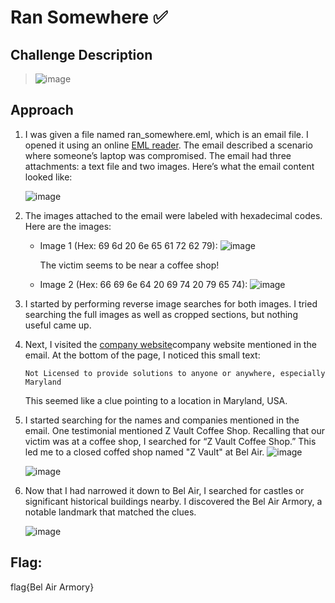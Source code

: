 # Ran Somewhere ✅

## Challenge Description
> ![image](https://github.com/user-attachments/assets/a19c13ce-27ce-48bb-883e-8e5ee89c3546)

## Approach
1. I was given a file named ran_somewhere.eml, which is an email file. I opened it using an online [EML reader](https://www.emlreader.com/). The email described a scenario where someone’s laptop was compromised. The email had three attachments: a text file and two images. Here’s what the email content looked like:
   
   ![image](https://github.com/user-attachments/assets/f57db681-44da-48d9-80ca-dbc6382418ca)

2. The images attached to the email were labeled with hexadecimal codes. Here are the images:

   - Image 1 (Hex: 69 6d 20 6e 65 61 72 62 79):
     ![image](https://github.com/user-attachments/assets/75bb0a6f-fca6-4a4a-8e9d-b9447d26e68c)

     The victim seems to be near a coffee shop!

   - Image 2 (Hex: 66 69 6e 64 20 69 74 20 79 65 74):
     ![image](https://github.com/user-attachments/assets/7bc16e5d-4567-4361-9278-86f99f9b4197)

4. I started by performing reverse image searches for both images. I tried searching the full images as well as cropped sections, but nothing useful came up.
5. Next, I visited the [company website](https://sites.google.com/view/id-10-t/home)company website mentioned in the email. At the bottom of the page, I noticed this small text:

   ```
   Not Licensed to provide solutions to anyone or anywhere, especially Maryland
   ```
   
   This seemed like a clue pointing to a location in Maryland, USA.
   
7. I started searching for the names and companies mentioned in the email. One testimonial mentioned Z Vault Coffee Shop. Recalling that our victim was at a coffee shop, I searched for “Z Vault Coffee Shop.” This led me to a closed coffed shop named "Z Vault" at Bel Air.
   ![image](https://github.com/user-attachments/assets/e55f0e34-1020-403e-aa2b-f20a3d753bc4)

   ![image](https://github.com/user-attachments/assets/5c518b2e-ea25-4f67-8d64-447efe2f365a)

8. Now that I had narrowed it down to Bel Air, I searched for castles or significant historical buildings nearby. I discovered the Bel Air Armory, a notable landmark that matched the clues.
   
   ![image](https://github.com/user-attachments/assets/18782eeb-00b9-43f7-86a2-d3a57bdbb63c)
   
## Flag: 
flag{Bel Air Armory}




   

